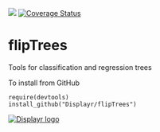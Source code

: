 [![](https://travis-ci.org/Displayr/flipTrees.svg?branch=master)](https://travis-ci.org/Displayr/flipTrees/)
[![Coverage Status](https://coveralls.io/repos/github/Displayr/flipTrees/badge.svg?branch=master)](https://coveralls.io/github/Displayr/flipTrees?branch=master)
# flipTrees

Tools for classification and regression trees

To install from GitHub
```
require(devtools)
install_github("Displayr/flipTrees")
```

[![Displayr logo](https://mwmclean.github.io/img/logo-header.png)](https://www.displayr.com)
